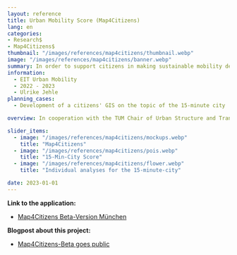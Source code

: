 ```yaml
---
layout: reference
title: Urban Mobility Score (Map4Citizens)
lang: en
categories:
- Research$
- Map4Citizens$
thumbnail: "/images/references/map4citizens/thumbnail.webp"
image: "/images/references/map4citizens/banner.webp"
summary: In order to support citizens in making sustainable mobility decisions, a citizens' GIS was developed around the theme of the 15-minute city.
information:
  - EIT Urban Mobility
  - 2022 - 2023
  - Ulrike Jehle
planning_cases:
  - Development of a citizens' GIS on the topic of the 15-minute city

overview: In cooperation with the TUM Chair of Urban Structure and Transport Planning and Humankind, we developed the citizen GIS "Map4Citizens". The aim of the three-month project was to close the information gap between citizens and planners by opening up data and providing reliable and easy-to-understand mobility analyses for everyone. As part of our project, we developed a mobile-enabled, web-based application that allows users to quickly get an overview of important mobility-related parameters in their city and neighbourhood.

slider_items:
  - image: "/images/references/map4citizens/mockups.webp"
    title: "Map4Citizens"
  - image: "/images/references/map4citizens/pois.webp"
    title: "15-Min-City Score"
  - image: "/images/references/map4citizens/flower.webp"
    title: "Individual analyses for the 15-minute-city"

date: 2023-01-01
---
```


**Link to the application:**
- [Map4Citizens Beta-Version München](https://citizens.plan4better.de/ "Map4Citizens Beta-Version München")


**Blogpost about this project:**
- [Map4Citizens-Beta goes public](../../posts/2023-01-02-map4citizensde/ "Map4Citizens-Beta goes public")